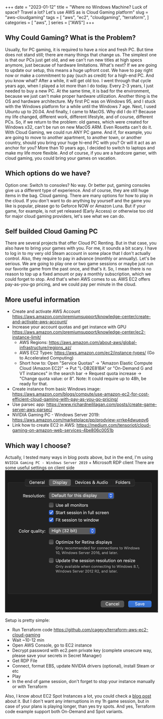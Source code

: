 +++
date = "2023-01-12"
title = "Where no Windows Machine? Luck of space? Travel a lot? Let's use AWS as is Cloud Gaming platform"
slug = "aws-cloudgaming"
tags = [
    "aws",
    "ec2",
    "cloudgaming",
    "terraform",
]
categories = [
    "aws",
]
series = ["AWS"]
+++

## Why Could Gaming? What is the Problem?
Usually, for PC gaming, it is required to have a nice and fresh PC. But time does not stand still; there are many things that change us. The simplest one is that our PCs just get old, and we can't run new titles at high specs anymore, just because of hardware limitations.
What's next? If we are going to update our setup, this means a huge upfront cost. We have to pay right now or make a commitment to pay (such as credit) for a high-end PC. And you know what? After a while, it will get old too. I went through that cycle years ago, when I played a lot more than I do today. Every 2-3 years, I just needed to buy a new PC. At the same time, it is bad for the environment, because we just can't make proper hardware utilization.
Another thing is the OS and hardware architecture. My first PC was on Windows 95, and I stuck with the Windows platform for a while until the Windows 7 age. Next, I used Ubuntu up to 20.04. And finally, I came to MacOS. Why did I do it? Because my life changed, different work, different lifestyle, and of course, different PCs.
So, if we return to the problem: old games, which were created for Windows x32, can't be run on new MacOS ARM. Even Rosetta can't do it.
With Cloud Gaming, we could run ANY PC game. And if, for example, you are going to move to another apartment, to another town, or another country, should you bring your huge hi-end PC with you? Or will it act as an anchor for you?
More than 10 years ago, I decided to switch to laptops and make my life more flexible. And of course, if you are a hardcore gamer, with cloud gaming, you could bring your games on vacation.

## Which options do we have?
Option one: Switch to consoles? No way. Or better put, gaming consoles give us a different type of experience. And of course, they are still huge items in the bag.
Cloud gaming. There are many options for how to play in the cloud. If you don't want to do anything by yourself and the game you like is popular, please go to Geforce NOW or Amazon Luna. But if your game, for example, is not yet released (Early Access) or otherwise too old for major cloud gaming providers, let's see what we can do.

## Self builded Cloud Gaming PC
There are several projects that offer Cloud PC Renting. But in that case, you also have to bring your games with you. For me, it sounds a bit scary. I have to log in to my very old Steam account in some place that I don't actually control. Also, they require to pay in advance (monthly or annually). Let's be serious. We are going to play one or two game sessions or maybe just run our favorite game from the past once, and that's it. So, I mean there is no reason to top up a fixed amount or pay a monthly subscription, which we could forget to stop. And that's when AWS comes to us.
AWS EC2 offers pay-as-you-go pricing, and we could pay per minute in the cloud. 

## More useful information 
- Create and activate AWS Account https://aws.amazon.com/premiumsupport/knowledge-center/create-and-activate-aws-account/  
- Increase your account quotas and get instance with GPU https://aws.amazon.com/premiumsupport/knowledge-center/ec2-instance-limit/ 
  - AWS Regions: https://aws.amazon.com/about-aws/global-infrastructure/regions_az/ 
  - AWS EC2 Types: https://aws.amazon.com/ec2/instance-types/ (Go to Accelerated Computing)
  - Short how to: Open "Service Quotas" -> "Amazon Elastic Compute Cloud (Amazon EC2)" -> Put "L-DB2E81BA" or "On-Demand G and VT instances" in the search bar -> Request quota increase -> "Change quota value: <Desired max number of vCPU> or 8". Note: It could require up to 48h, be ready for that.
- Create instance from basic Windows image: https://aws.amazon.com/blogs/compute/use-amazon-ec2-for-cost-efficient-cloud-gaming-with-pay-as-you-go-pricing/
- Use parsec app: https://www.richardneililagan.com/posts/create-game-server-aws-parsec/ 
- NVIDIA Gaming PC - Windows Server 2019: https://aws.amazon.com/marketplace/pp/prodview-xrrke4dwueqv6  
- Link how to create EC2 in AWS: https://medium.com/tensoriot/cloud-gaming-on-amazon-web-services-4be806c0051b 

## Which way I choose?
Actually, I tested many ways in blog posts above, 
but in the end, I'm using `NVIDIA Gaming PC - Windows Server 2019` + Microsoft RDP client 
There are some useful settings on client side
![FistImage](/images/posts/aws_cloudgaming/1.png)

Setup is pretty simple:
- Run Terraform code https://github.com/cageyv/terraform-aws-ec2-cloud-gaming 
- Wait ~10-12 min 
- Open AWS Console, go to EC2 instance
- Decrypt password with ec2.pem private key (complete unsecure way, please save your secrets in Secret Manager)
- Get RDP File 
- Connect, format EBS, update NVIDIA drivers (optional), install Steam or etc
- Play
- In the end of game session, don't forget to stop your instance manually or with Terraform

Also, I know about EC2 Spot Instances a lot, you could check a [blog post](/posts/aws-ec2-spot/) about it. 
But I don't want any interruptions in my 1h game session, but in case of your plans is playing longer, than yes try spots.
And yes, Terraform code example support both On-Demand and Spot variants.

